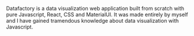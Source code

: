 Datafactory is a data visualization web application built from scratch with pure Javascript, React, CSS and MaterialUI. It was made entirely by myself and I have gained tramendous knowledge about data visualization with Javascript.

